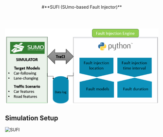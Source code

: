 <p align="center">
#**SUFI (SUmo-based Fault Injector)**
</p>
<br/> 
<br/> 

![Car Image](https://github.com/RISE-Dependable-Transport-Systems/SUFI/blob/master/Documentation/pictures/SUFI.PNG)

## Simulation Setup

![SUFI](SUFI.png "Title")

